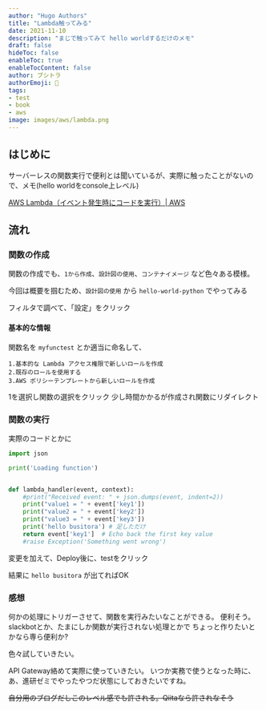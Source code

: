 ```yaml
---
author: "Hugo Authors"
title: "Lambda触ってみる"
date: 2021-11-10
description: "まじで触ってみて hello worldするだけのメモ"
draft: false
hideToc: false
enableToc: true
enableTocContent: false
author: ブシトラ
authorEmoji: 🐯
tags:
- test
- book
- aws
image: images/aws/lambda.png
---
```


## はじめに

サーバーレスの関数実行で便利とは聞いているが、実際に触ったことがないので、メモ(hello worldをconsole上レベル)

[AWS Lambda（イベント発生時にコードを実行）\| AWS](https://aws.amazon.com/jp/lambda/)


## 流れ

### 関数の作成

関数の作成でも、`1から作成`、`設計図の使用`、`コンテナイメージ` など色々ある模様。

今回は概要を掴むため、`設計図の使用` から `hello-world-python` でやってみる

フィルタで調べて、「設定」をクリック

#### 基本的な情報

関数名を `myfunctest` とか適当に命名して、

```
1.基本的な Lambda アクセス権限で新しいロールを作成
2.既存のロールを使用する
3.AWS ポリシーテンプレートから新しいロールを作成
```
1を選択し関数の選択をクリック
少し時間かかるが作成され関数にリダイレクト

### 関数の実行

実際のコードとかに

```python
import json

print('Loading function')


def lambda_handler(event, context):
    #print("Received event: " + json.dumps(event, indent=2))
    print("value1 = " + event['key1'])
    print("value2 = " + event['key2'])
    print("value3 = " + event['key3'])
    print('hello busitora') # 足しただけ
    return event['key1']  # Echo back the first key value
    #raise Exception('Something went wrong')
```

変更を加えて、Deploy後に、testをクリック


結果に `hello busitora` が出てればOK

### 感想

何かの処理にトリガーさせて、関数を実行みたいなことができる。
便利そう。slackbotとか、たまにしか関数が実行されない処理とかで
ちょっと作りたいとかなら専ら便利か?

色々試していきたい。

API Gateway絡めて実際に使っていきたい。
いつか実務で使うとなった時に、あ、進研ゼミでやったやつだ状態にしておきたいですね。

~~自分用のブログだしこのレベル感でも許される。Qiitaなら許されなそう~~



